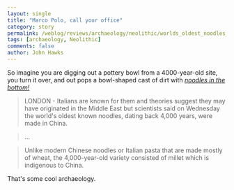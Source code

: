 ```yaml
---
layout: single 
title: "Marco Polo, call your office" 
category: story
permalink: /weblog/reviews/archaeology/neolithic/worlds_oldest_noodles_2005.html
tags: [archaeology, Neolithic] 
comments: false 
author: John Hawks 
---
```



<p>
So imagine you are digging out a pottery bowl from a 4000-year-old site, you turn it over, and out pops a bowl-shaped cast of dirt with <a href="http://www.msnbc.msn.com/id/9671263/"><i>noodles in the bottom!</i></a>

<blockquote>LONDON - Italians are known for them and theories suggest they may have originated in the Middle East but scientists said on Wednesday the world's oldest known noodles, dating back 4,000 years, were made in China.</blockquote>

<blockquote>...</blockquote>

<blockquote>Unlike modern Chinese noodles or Italian pasta that are made mostly of wheat, the 4,000-year-old variety consisted of millet which is indigenous to China.</blockquote>

<p>
That's some cool archaeology. 
</p>

